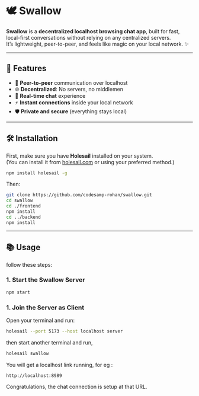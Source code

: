 # 🕊️ Swallow

**Swallow** is a **decentralized localhost browsing chat app**, built for fast, local-first conversations without relying on any centralized servers.  
It’s lightweight, peer-to-peer, and feels like magic on your local network. ✨

---

## 🚀 Features

- 🔗 **Peer-to-peer** communication over localhost
- 🌐 **Decentralized**: No servers, no middlemen
- 💬 **Real-time chat** experience
- ⚡ **Instant connections** inside your local network
- 🛡️ **Private and secure** (everything stays local)

---

## 🛠️ Installation

First, make sure you have **Holesail** installed on your system.  
(You can install it from [holesail.com](https://holesail.com) or using your preferred method.)

```bash
npm install holesail -g
```

Then:

```bash
git clone https://github.com/codesamp-rohan/swallow.git
cd swallow
cd ./frontend
npm install
cd ../backend
npm install
```

---

## 📚 Usage

follow these steps:

### 1. Start the Swallow Server

```bash
npm start
```

### 1. Join the Server as Client

Open your terminal and run:

```bash
holesail --port 5173 --host localhost server
```

then start another terminal and run,

```bash
holesail swallow
```

You will get a localhost link running, for eg :

```
http://localhost:8989
```

Congratulations, the chat connection is setup at that URL.
